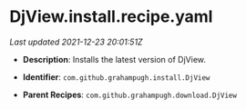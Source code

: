 # DjView.install.recipe.yaml

_Last updated 2021-12-23 20:01:51Z_

- **Description**: Installs the latest version of DjView.

- **Identifier**: `com.github.grahampugh.install.DjView`

- **Parent Recipes**: `com.github.grahampugh.download.DjView`

